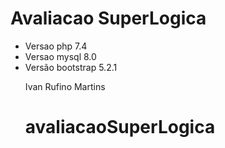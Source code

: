 <h1>Avaliacao SuperLogica</h1>
<ul>
<li>Versao php 7.4</li>
<li>Versao mysql 8.0</li>
<li>Versão bootstrap 5.2.1</li>

Ivan Rufino Martins
# avaliacaoSuperLogica
